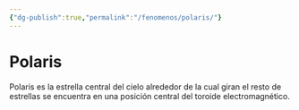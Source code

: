 ```yaml
---
{"dg-publish":true,"permalink":"/fenomenos/polaris/"}
---
```



# Polaris

Polaris es la estrella central del cielo alrededor de la cual giran el resto de estrellas se encuentra en una posición central del toroide electromagnético.
